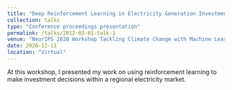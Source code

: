 ```yaml
---
title: "Deep Reinforcement Learning in Electricity Generation Investment for the Minimization of Long-Term Carbon Emissions and Electricity Costs"
collection: talks
type: "Conference proceedings presentation"
permalink: /talks/2012-03-01-talk-1
venue: "NeurIPS 2020 Workshop Tackling Climate Change with Machine Learning"
date: 2020-12-11
location: "Virtual"
---
```


At this workshop, I presented my work on using reinforcement learning to make investment decisions within a regional electricity market.
